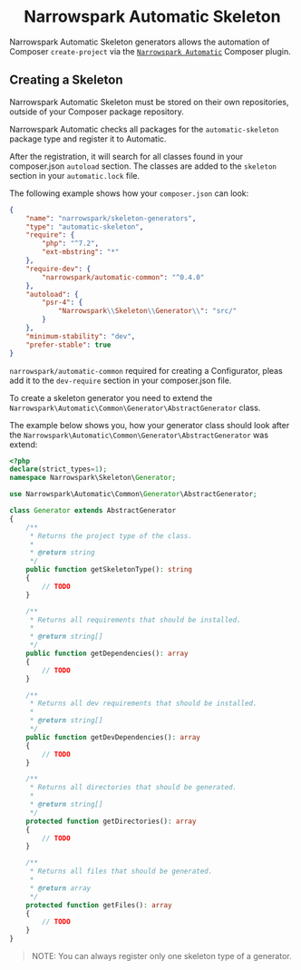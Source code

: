 <h1 align="center">Narrowspark Automatic Skeleton</h1>

Narrowspark Automatic Skeleton generators allows the automation of Composer `create-project` via the
[`Narrowspark Automatic`](../README.md) Composer plugin.

Creating a Skeleton
----------------
Narrowspark Automatic Skeleton must be stored on their own repositories, outside of your Composer package repository.

Narrowspark Automatic checks all packages for the `automatic-skeleton` package type and register it to Automatic.

After the registration, it will search for all classes found in your composer.json `autoload` section. The classes are added to the `skeleton` section in your `automatic.lock` file.

The following example shows how your `composer.json` can look:

```json
{
    "name": "narrowspark/skeleton-generators",
    "type": "automatic-skeleton",
    "require": {
        "php": "^7.2",
        "ext-mbstring": "*"
    },
    "require-dev": {
        "narrowspark/automatic-common": "^0.4.0"
    },
    "autoload": {
        "psr-4": {
            "Narrowspark\\Skeleton\\Generator\\": "src/"
        }
    },
    "minimum-stability": "dev",
    "prefer-stable": true
}
```

`narrowspark/automatic-common` required for creating a Configurator, pleas add it to the `dev-require` section in your composer.json file.

To create a skeleton generator you need to extend the `Narrowspark\Automatic\Common\Generator\AbstractGenerator` class.

The example below shows you, how your generator class should look after the `Narrowspark\Automatic\Common\Generator\AbstractGenerator` was extend:

```php
<?php
declare(strict_types=1);
namespace Narrowspark\Skeleton\Generator;

use Narrowspark\Automatic\Common\Generator\AbstractGenerator;

class Generator extends AbstractGenerator
{
    /**
     * Returns the project type of the class.
     *
     * @return string
     */
    public function getSkeletonType(): string
    {
        // TODO
    }

    /**
     * Returns all requirements that should be installed.
     * 
     * @return string[]
     */
    public function getDependencies(): array
    {
        // TODO
    }

    /**
     * Returns all dev requirements that should be installed.
     * 
     * @return string[]
     */
    public function getDevDependencies(): array
    {
        // TODO
    }

    /**
     * Returns all directories that should be generated.
     *
     * @return string[]
     */
    protected function getDirectories(): array
    {
        // TODO
    }

    /**
     * Returns all files that should be generated.
     *
     * @return array
     */
    protected function getFiles(): array
    {
        // TODO
    }
}
```

> NOTE: You can always register only one skeleton type of a generator.

